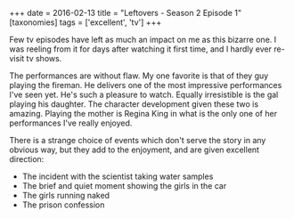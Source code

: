 +++
date = 2016-02-13
title = "Leftovers - Season 2 Episode 1"
[taxonomies]
tags = ['excellent', 'tv']
+++

Few tv episodes have left as much an impact on me as this bizarre one. I
was reeling from it for days after watching it first time, and I hardly
ever re-visit tv shows.

The performances are without flaw. My one favorite is that of they guy
playing the fireman. He delivers one of the most impressive performances
I've seen yet. He's such a pleasure to watch. Equally irresistible is
the gal playing his daughter. The character development given these two
is amazing. Playing the mother is Regina King in what is the only one of
her performances I've really enjoyed.

There is a strange choice of events which don't serve the story in any
obvious way, but they add to the enjoyment, and are given excellent
direction:

-   The incident with the scientist taking water samples
-   The brief and quiet moment showing the girls in the car
-   The girls running naked
-   The prison confession
